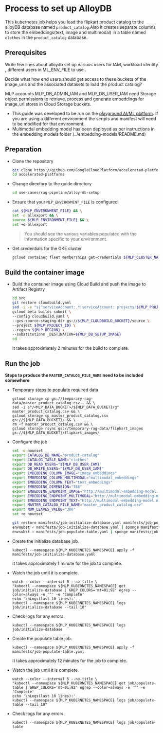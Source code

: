 # Process to set up AlloyDB

This kubernetes job helps you load the flipkart product catalog to the alloyDB database named `product_catalog`.Also it creates separate columns to store the embeddings(text, image and multimodal) in a table named `clothes` in the `product_catalog` database.

## Prerequisites

<TODO> Write few lines about alloydb set up various users for IAM, workload identity , different users in ML_ENV_FILE to use .

<TODO> Decide what how end users should get access to these buckets of the image_uris and the associated datasets to load the product catalog?

MLP accounts MLP_DB_ADMIN_IAM and MLP_DB_USER_IAM need Storage object permissions to retrieve, process and generate embeddings for image_uri stores in Cloud Storage buckets.

- This guide was developed to be run on the [playground AI/ML platform](/platforms/gke-aiml/playground/README.md). If you are using a different environment the scripts and manifest will need to be modified for that environment.
- Multimodal embedding model has been deployed as per instructions in the embedding models folder (../embedding-models/README.md)

## Preparation

- Clone the repository

  ```sh
  git clone https://github.com/GoogleCloudPlatform/accelerated-platforms && \
  cd accelerated-platforms
  ```

- Change directory to the guide directory

  ```sh
  cd use-cases/rag-pipeline/alloy-db-setup
  ```

- Ensure that your `MLP_ENVIRONMENT_FILE` is configured

  ```sh
  cat ${MLP_ENVIRONMENT_FILE} && \
  set -o allexport && \
  source ${MLP_ENVIRONMENT_FILE} && \
  set +o allexport
  ```

  > You should see the various variables populated with the information specific to your environment.

- Get credentials for the GKE cluster

  ```sh
  gcloud container fleet memberships get-credentials ${MLP_CLUSTER_NAME} --project ${MLP_PROJECT_ID}
  ```

## Build the container image

- Build the container image using Cloud Build and push the image to Artifact Registry

  ```sh
  cd src
  git restore cloudbuild.yaml
  sed -i -e "s|^serviceAccount:.*|serviceAccount: projects/${MLP_PROJECT_ID}/serviceAccounts/${MLP_BUILD_GSA}|" cloudbuild.yaml
  gcloud beta builds submit \
  --config cloudbuild.yaml \
  --gcs-source-staging-dir gs://${MLP_CLOUDBUILD_BUCKET}/source \
  --project ${MLP_PROJECT_ID} \
  --region ${MLP_REGION} \
  --substitutions _DESTINATION=${MLP_DB_SETUP_IMAGE}
  cd -
  ```

  It takes approximately 2 minutes for the build to complete.

## Run the job

**Steps to produce the `MASTER_CATALOG_FILE_NAME` need to be included somewhere**

- Temporary steps to populate required data

  ```
  gcloud storage cp gs://temporary-rag-data/master_product_catalog.csv . && \
  sed -i s"/<MLP_DATA_BUCKET>/${MLP_DATA_BUCKET}/g" master_product_catalog.csv && \
  gcloud storage cp master_product_catalog.csv gs://${MLP_DATA_BUCKET}/ && \
  rm -f master_product_catalog.csv && \
  gcloud storage rsync gs://temporary-rag-data/flipkart_images gs://${MLP_DATA_BUCKET}/flipkart_images/
  ```

- Configure the job

  ```sh
  set -o nounset
  export CATALOG_DB_NAME="product_catalog"
  export CATALOG_TABLE_NAME="clothes"
  export DB_READ_USERS="${MLP_DB_USER_IAM}"
  export DB_WRITE_USERS="${MLP_DB_USER_IAM}"
  export EMBEDDING_COLUMN_IMAGE="image_embeddings"
  export EMBEDDING_COLUMN_MULTIMODAL="multimodal_embeddings"
  export EMBEDDING_COLUMN_TEXT="text_embeddings"
  export EMBEDDING_DIMENSION="768"
  export EMBEDDING_ENDPOINT_IMAGE="http://multimodal-embedding-model.ml-team:80/image_embeddings"
  export EMBEDDING_ENDPOINT_MULTIMODAL="http://multimodal-embedding-model.ml-team:80/multimodal_embeddings"
  export EMBEDDING_ENDPOINT_TEXT="http://multimodal-embedding-model.ml-team:80/text_embeddings"
  export MASTER_CATALOG_FILE_NAME="master_product_catalog.csv"
  export NUM_LEAVES_VALUE="300"
  set +o nounset
  ```

  ```sh
  git restore manifests/job-initialize-database.yaml manifests/job-populate-table.yaml
  envsubst < manifests/job-initialize-database.yaml | sponge manifests/job-initialize-database.yaml
  envsubst < manifests/job-populate-table.yaml | sponge manifests/job-populate-table.yaml
  ```

- Create the initialize database job.

  ```
  kubectl --namespace ${MLP_KUBERNETES_NAMESPACE} apply -f manifests/job-initialize-database.yaml
  ```

  It takes approximately 1 minute for the job to complete.

- Watch the job until it is complete.

  ```
  watch --color --interval 5 --no-title \
  "kubectl --namespace ${MLP_KUBERNETES_NAMESPACE} get job/initialize-database | GREP_COLORS='mt=01;92' egrep --color=always -e '^' -e 'Complete'
  echo '\nLogs(last 10 lines):'
  kubectl --namespace ${MLP_KUBERNETES_NAMESPACE} logs job/initialize-database --tail 10"
  ```

- Check logs for any errors.

  ```
  kubectl --namespace ${MLP_KUBERNETES_NAMESPACE} logs job/initialize-database
  ```

- Create the populate table job.

  ```
  kubectl --namespace ${MLP_KUBERNETES_NAMESPACE} apply -f manifests/job-populate-table.yaml
  ```

  It takes approximately 12 minutes for the job to complete.

- Watch the job until it is complete.

  ```
  watch --color --interval 5 --no-title \
  "kubectl --namespace ${MLP_KUBERNETES_NAMESPACE} get job/populate-table | GREP_COLORS='mt=01;92' egrep --color=always -e '^' -e 'Complete'
  echo '\nLogs(last 10 lines):'
  kubectl --namespace ${MLP_KUBERNETES_NAMESPACE} logs job/populate-table --tail 10"
  ```

- Check logs for any errors.

  ```
  kubectl --namespace ${MLP_KUBERNETES_NAMESPACE} logs job/populate-table
  ```
